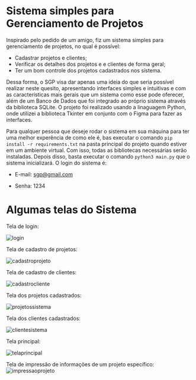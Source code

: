 # Sistema simples para Gerenciamento de Projetos

Inspirado pelo pedido de um amigo, fiz um sistema simples para gerenciamento de projetos, no qual é possível:
  - Cadastrar projetos e clientes;
  - Verificar os detalhes dos projetos e e clientes de forma geral;
  - Ter um bom controle dos projetos cadastrados nos sistema.

Dessa forma, o SGP visa dar apenas uma ideia do que seria possível realizar neste quesito, apresentando interfaces simples e
intuitivas e com as características mais gerais que um sistema como esse pode oferecer, além de um Banco de Dados que foi integrado
ao próprio sistema através da biblioteca SQLite.
O projeto foi realizado usando a linaguagem Python, onde utilizei a biblioteca Tkinter em conjunto com o Figma para fazer as
interfaces.

Para qualquer pessoa que deseje rodar o sistema em sua máquina para ter uma melhor experência de como ele é, bas executar o comando `pip install -r requirements.txt`
na pasta principal do projeto quando estiver em um ambiente virtual. Com isso, todas as bibliotecas necessárias serão instaladas. Depois disso, basta executar o comando
`python3 main.py` que o sistema inicializará. O login do sistema é:

  - E-mail: sgp@gmail.com
  
  - Senha: 1234

# Algumas telas do Sistema

Tela de login:

![login](https://github.com/user-attachments/assets/78cc3edf-8292-4ab0-8be4-c5da79413d1b) 

Tela de cadastro de projetos:

![cadastroprojeto](https://github.com/user-attachments/assets/483ac158-3e65-4657-b36b-d66030e90f7f)

Tela de cadastro de clientes:

![cadastrocliente](https://github.com/user-attachments/assets/9caec390-705e-4cac-a687-c65cd51b2eb3)

Tela dos projetos cadastrados:

![projetossistema](https://github.com/user-attachments/assets/88d2ce50-5a0c-4190-8442-86ed61310055)

Tela dos clientes cadastrados:

![clientesistema](https://github.com/user-attachments/assets/de7e1874-984b-47a7-8bcb-ff2f9908f7bf)

Tela principal:

![telaprincipal](https://github.com/user-attachments/assets/4a86b9c3-df3b-4f3f-a234-cc4cc415e56b)

Tela de impressão de informações de um projeto específico:
![impressaoprojeto](https://github.com/user-attachments/assets/d53c3c82-1d4a-45a6-b431-7939d3928606)
